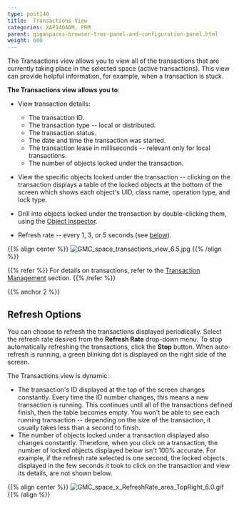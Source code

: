 ```yaml
---
type: post140
title:  Transactions View
categories: XAP140ADM, PRM
parent: gigaspaces-browser-tree-panel-and-configuration-panel.html
weight: 600
---
```



The Transactions view allows you to view all of the transactions that are currently taking place in the selected space (active transactions). This view can provide helpful information, for example, when a transaction is stuck.

**The Transactions view allows you to**:

- View transaction details:
    - The transaction ID.
    - The transaction type -- local or distributed.
    - The transaction status.
    - The date and time the transaction was started.
    - The transaction lease in milliseconds -- relevant only for local transactions.
    - The number of objects locked under the transaction.

- View the specific objects locked under the transaction -- clicking on the transaction displays a table of the locked objects at the bottom of the screen which shows each object's UID, class name, operation type, and lock type.
- Drill into objects locked under the transaction by double-clicking them, using the [Object Inspector](./gigaspaces-browser-object-inspector.html).
- Refresh rate -- every 1, 3, or 5 seconds (see [below](#2)).

{{% align center %}}
![GMC_space_transactions_view_6.5.jpg](/attachment_files/GMC_space_transactions_view_6.5.jpg)
{{% /align %}}

{{% refer %}}
For details on transactions, refer to the [Transaction Management](../dev-java/transaction-overview.html) section.
{{% /refer %}}

{{% anchor 2 %}}

## Refresh Options

You can choose to refresh the transactions displayed periodically. Select the refresh rate desired from the **Refresh Rate** drop-down menu. To stop automatically refreshing the transactions, click the **Stop** button. When auto-refresh is running, a green blinking dot is displayed on the right side of the screen.

The Transactions view is dynamic:

- The transaction's ID displayed at the top of the screen changes constantly. Every time the ID number changes, this means a new transaction is running. This continues until all of the transactions defined finish, then the table becomes empty. You won't be able to see each running transaction -- depending on the size of the transaction, it usually takes less than a second to finish.
- The number of objects locked under a transaction displayed also changes constantly. Therefore, when you click on a transaction, the number of locked objects displayed below isn't 100% accurate. For example, if the refresh rate selected is one second, the locked objects displayed in the few seconds it took to click on the transaction and view its details, are not shown below.

{{% align center %}}
![GMC_space_x_RefreshRate_area_TopRight_6.0.gif](/attachment_files/GMC_space_x_RefreshRate_area_TopRight_6.0.gif)
{{% /align %}}
